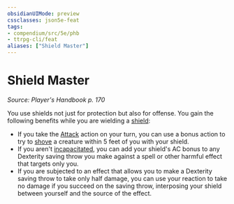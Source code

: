 ```yaml
---
obsidianUIMode: preview
cssclasses: json5e-feat
tags:
- compendium/src/5e/phb
- ttrpg-cli/feat
aliases: ["Shield Master"]
---
```

# Shield Master
*Source: Player's Handbook p. 170*  

You use shields not just for protection but also for offense. You gain the following benefits while you are wielding a [shield](compendium/items/shield.md):

- If you take the [Attack](/compendium/rules/actions.md#Attack) action on your turn, you can use a bonus action to try to [shove](/compendium/rules/actions.md#shove) a creature within 5 feet of you with your shield.  
- If you aren't [incapacitated](/compendium/rules/conditions.md#incapacitated), you can add your shield's AC bonus to any Dexterity saving throw you make against a spell or other harmful effect that targets only you.  
- If you are subjected to an effect that allows you to make a Dexterity saving throw to take only half damage, you can use your reaction to take no damage if you succeed on the saving throw, interposing your shield between yourself and the source of the effect.